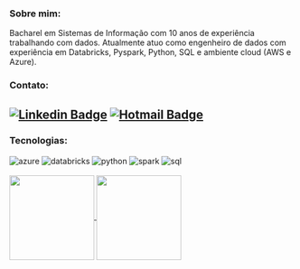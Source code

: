 ### **Sobre mim:**

Bacharel em Sistemas de Informação com 10 anos de experiência trabalhando com dados. Atualmente atuo como engenheiro de dados com experiência em Databricks, Pyspark, Python, SQL e ambiente cloud (AWS e Azure).

### **Contato:**

## <div align=left>[![Linkedin Badge](https://img.shields.io/badge/LinkedIn-0077B5?style=for-the-badge&logo=linkedin&logoColor=white)](https://www.linkedin.com/in/phillipe-santos) [![Hotmail Badge](https://img.shields.io/badge/Microsoft_Outlook-0078D4?style=for-the-badge&logo=microsoft-outlook&logoColor=white&link=mailto:phillipefs@msn.com)](mailto:phillipefs@msn.com)  </div>

### Tecnologias:
<div style="display: inline_block">
  <img align="center" alt="azure" src="https://img.shields.io/badge/microsoft%20azure-0089D6?style=for-the-badge&logo=microsoft-azure&logoColor=white" />
  <img align="center" alt="databricks" src="https://img.shields.io/badge/Databricks-FF3621?style=for-the-badge&logo=Databricks&logoColor=white" />
  <img align="center" alt="python" src="https://img.shields.io/badge/Python-FFD43B?style=for-the-badge&logo=python&logoColor=write" />
  <img align="center" alt="spark" src="https://img.shields.io/badge/Apache_Spark-FFFFFF?style=for-the-badge&logo=apachespark&logoColor=write" />
  <img align="center" alt="sql" src="https://img.shields.io/badge/PLSQL-F80000?style=for-the-badge&logo=oracle&logoColor=write" />
</div><br/>


<a href="https://github.com/phillipefs">
    <img height="150em" align="center" src="https://github-readme-stats.vercel.app/api?username=phillipefs&count_private=true&show_icons=true&theme=algolia&hide_border=true&layout=compact&)" />
</a>
<a href="https://github.com/phillipefs">
    <img height="150em" align="center" src="https://github-readme-stats.vercel.app/api/top-langs/?username=phillipefs&langs_count=8&layout=compact&theme=algolia&hide_border=true&include_all_commits=true&count_private=true&)" />
</a>
